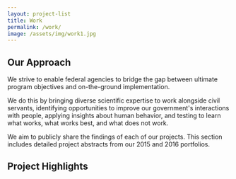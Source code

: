 ```yaml
---
layout: project-list
title: Work
permalink: /work/
image: /assets/img/work1.jpg
---
```

## Our Approach

We strive to enable federal agencies to bridge the gap between ultimate program objectives and on-the-ground implementation.  

We do this by bringing diverse scientific expertise to work alongside civil servants, identifying opportunities to improve our government's interactions with people, applying insights about human behavior, and testing to learn what works, what works best, and what does not work.

We aim to publicly share the findings of each of our projects. This section includes detailed project abstracts from our 2015 and 2016 portfolios. 

## Project Highlights

